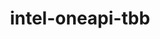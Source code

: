 ---
title: "intel-oneapi-tbb"
layout: cache
categories: [package, develop-2024-01-14]
meta: {"versions": ["2021.11.0"], "compilers": ["oneapi@=2023.2.0"], "oss": ["ubuntu20.04"], "platforms": ["linux"], "targets": ["x86_64_v3"], "stacks": ["e4s-oneapi", "root"], "num_specs": 1, "num_specs_by_stack": {"e4s-oneapi": 1, "root": 1}}
spec_details: [{"hash": "ial3buy7kzv23ay6joxtyyybov2v7d6c", "compiler": "oneapi@=2023.2.0", "versions": ["2021.11.0"], "os": "ubuntu20.04", "platform": "linux", "target": "x86_64_v3", "variants": ["build_system=generic", "+envmods"], "stacks": ["e4s-oneapi", "root"], "size": "-", "tarball": "https://binaries.spack.io/releases/develop-2024-01-14/build_cache/linux-ubuntu20.04-x86_64_v3/oneapi-2023.2.0/intel-oneapi-tbb-2021.11.0/linux-ubuntu20.04-x86_64_v3-oneapi-2023.2.0-intel-oneapi-tbb-2021.11.0-ial3buy7kzv23ay6joxtyyybov2v7d6c.spack"}]
---